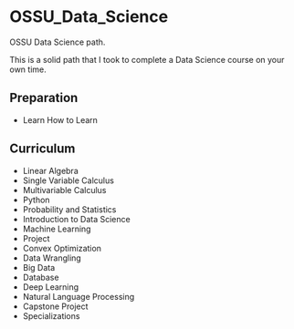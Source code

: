 # OSSU_Data_Science
OSSU Data Science path.

This is a solid path that I took to complete a Data Science course on your own time.

## Preparation
* Learn How to Learn

## Curriculum
* Linear Algebra
* Single Variable Calculus
* Multivariable Calculus
* Python
* Probability and Statistics
* Introduction to Data Science
* Machine Learning
* Project
* Convex Optimization
* Data Wrangling
* Big Data
* Database
* Deep Learning
* Natural Language Processing
* Capstone Project
* Specializations

